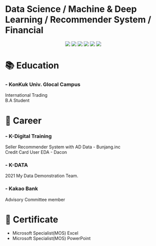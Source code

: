 # Data Science / Machine & Deep Learning / Recommender System / Financial
  
<div align="center">
<img src="https://img.shields.io/badge/Python-0769AD?style=flat-square&logo=Python&logoColor=white"/> <img src="https://img.shields.io/badge/JupyterLab-E34F26?style=flat-square&logo=Jupyter&logoColor=white"/> <img src="https://img.shields.io/badge/GoogleColab-F9AB00?style=flat-square&logo=GoogleColab&logoColor=white"/> <img src="https://img.shields.io/badge/Tableau-E97627?style=flat-square&logo=Tableau&logoColor=white"/> <img src="https://img.shields.io/badge/MySQL-4479A1?style=flat-square&logo=MySQL&logoColor=white"/> <img src="https://img.shields.io/badge/Git-F05032?style=flat-square&logo=MySQL&logoColor=white"/> 
</div>
  
  
  
  
# 📚 Education
### - KonKuk Univ. Glocal Campus  
International Trading  
B.A Student
  
  
  
  
# 💼 Career
### - K-Digital Training  
Seller Recommender System with AD Data - Bunjang.inc  
Credit Card User EDA - Dacon
  
### - K-DATA  
2021 My Data Demonstration Team. 
  
### - Kakao Bank    
Advisory Committee member
  
  
  
  
# 📃 Certificate
- Microsoft Specialist(MOS) Excel
- Microsoft Specialist(MOS) PowerPoint



<!--
**seonwoo-github/seonwoo-github** is a ✨ _special_ ✨ repository because its `README.md` (this file) appears on your GitHub profile.

Here are some ideas to get you started:

- 🔭 I’m currently working on ...
- 🌱 I’m currently learning ...
- 👯 I’m looking to collaborate on ...
- 🤔 I’m looking for help with ...
- 💬 Ask me about ...
- 📫 How to reach me: ...
- 😄 Pronouns: ...
- ⚡ Fun fact: ...
-->
